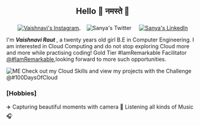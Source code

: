 ## <p align="center"> Hello 👋 नमस्ते 🙏  </p>
<p align="center">
<a href="[https://www.instagram.com/vaishnaviraut287/?next=%2F]">
<img align="center" padding-right:10px alt="Vaishnavi's Instagram" src="https://user-images.githubusercontent.com/69337392/123618371-c1199180-d825-11eb-8571-34adeb4e1fd9.png" />
</a> &nbsp;&nbsp;&nbsp;
<img align="center" alt="Sanya's Twitter" src="https://user-images.githubusercontent.com/69337392/123618374-c2e35500-d825-11eb-89c4-7859038ca6e2.png" />
</a> &nbsp;&nbsp;&nbsp;                                               
<a href="https://www.linkedin.com/in/vaishnavi-raut-4a0228224/">
<img align="center" alt="Sanya's LinkedIn" src="https://user-images.githubusercontent.com/69337392/123618382-c5de4580-d825-11eb-9b4d-74015a4edb3f.png" />
</a>
</p>

I'm <b> *Vaishnavi Raut* </b>, a twenty years old girl  B.E in Computer Engineering. I am interested in Cloud Computing and do not stop exploring Cloud more and more while practising coding!  Gold Tier #IamRemarkable Facilitator [@#IamRemarkable](https://iamremarkable.withgoogle.com/),looking forward to more such opportunities. 

<img align="left" alt="ME" src="https://user-images.githubusercontent.com/69337392/123616629-181e6700-d824-11eb-82d2-4c16e64903a9.png">
<p align="center"/>

Check out my Cloud Skills and view my projects with the Challenge @#100DaysOfCloud

### [Hobbies]

✈️ Capturing beautiful moments with camera 📸 Listening all kinds of Music 🎧
</p>





